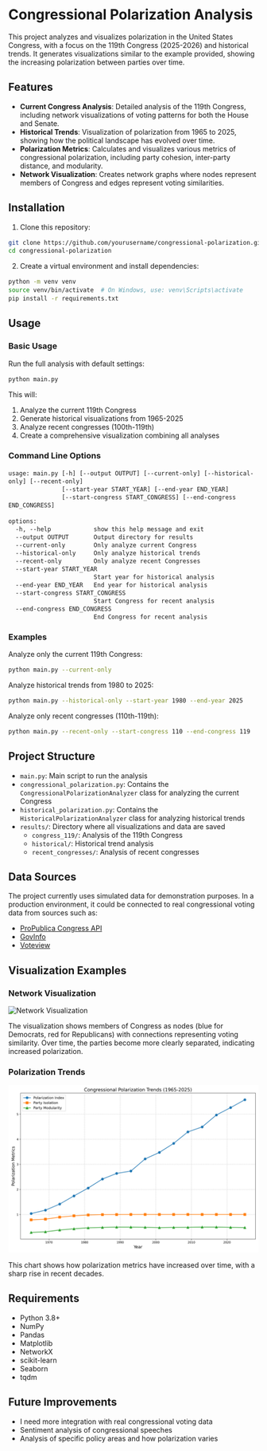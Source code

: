 # Congressional Polarization Analysis

This project analyzes and visualizes polarization in the United States Congress, with a focus on the 119th Congress (2025-2026) and historical trends. It generates visualizations similar to the example provided, showing the increasing polarization between parties over time.

## Features

- **Current Congress Analysis**: Detailed analysis of the 119th Congress, including network visualizations of voting patterns for both the House and Senate.
- **Historical Trends**: Visualization of polarization from 1965 to 2025, showing how the political landscape has evolved over time.
- **Polarization Metrics**: Calculates and visualizes various metrics of congressional polarization, including party cohesion, inter-party distance, and modularity.
- **Network Visualization**: Creates network graphs where nodes represent members of Congress and edges represent voting similarities.

## Installation

1. Clone this repository:
```bash
git clone https://github.com/yourusername/congressional-polarization.git
cd congressional-polarization
```

2. Create a virtual environment and install dependencies:
```bash
python -m venv venv
source venv/bin/activate  # On Windows, use: venv\Scripts\activate
pip install -r requirements.txt
```

## Usage

### Basic Usage

Run the full analysis with default settings:

```bash
python main.py
```

This will:
1. Analyze the current 119th Congress
2. Generate historical visualizations from 1965-2025
3. Analyze recent congresses (100th-119th)
4. Create a comprehensive visualization combining all analyses

### Command Line Options

```
usage: main.py [-h] [--output OUTPUT] [--current-only] [--historical-only] [--recent-only]
               [--start-year START_YEAR] [--end-year END_YEAR]
               [--start-congress START_CONGRESS] [--end-congress END_CONGRESS]

options:
  -h, --help            show this help message and exit
  --output OUTPUT       Output directory for results
  --current-only        Only analyze current Congress
  --historical-only     Only analyze historical trends
  --recent-only         Only analyze recent Congresses
  --start-year START_YEAR
                        Start year for historical analysis
  --end-year END_YEAR   End year for historical analysis
  --start-congress START_CONGRESS
                        Start Congress for recent analysis
  --end-congress END_CONGRESS
                        End Congress for recent analysis
```

### Examples

Analyze only the current 119th Congress:
```bash
python main.py --current-only
```

Analyze historical trends from 1980 to 2025:
```bash
python main.py --historical-only --start-year 1980 --end-year 2025
```

Analyze only recent congresses (110th-119th):
```bash
python main.py --recent-only --start-congress 110 --end-congress 119
```

## Project Structure

- `main.py`: Main script to run the analysis
- `congressional_polarization.py`: Contains the `CongressionalPolarizationAnalyzer` class for analyzing the current Congress
- `historical_polarization.py`: Contains the `HistoricalPolarizationAnalyzer` class for analyzing historical trends
- `results/`: Directory where all visualizations and data are saved
  - `congress_119/`: Analysis of the 119th Congress
  - `historical/`: Historical trend analysis
  - `recent_congresses/`: Analysis of recent congresses

## Data Sources

The project currently uses simulated data for demonstration purposes. In a production environment, it could be connected to real congressional voting data from sources such as:
- [ProPublica Congress API](https://projects.propublica.org/api-docs/congress-api/)
- [GovInfo](https://www.govinfo.gov/app/collection/chrg)
- [Voteview](https://voteview.com/data)

## Visualization Examples

### Network Visualization
![Network Visualization](results/historical/historical_networks_1.png)

The visualization shows members of Congress as nodes (blue for Democrats, red for Republicans) with connections representing voting similarity. Over time, the parties become more clearly separated, indicating increased polarization.

### Polarization Trends
![Polarization Trends](results/historical/polarization_trends.png)

This chart shows how polarization metrics have increased over time, with a sharp rise in recent decades.

## Requirements

- Python 3.8+
- NumPy
- Pandas
- Matplotlib
- NetworkX
- scikit-learn
- Seaborn
- tqdm

## Future Improvements

- I need more integration with real congressional voting data
- Sentiment analysis of congressional speeches
- Analysis of specific policy areas and how polarization varies